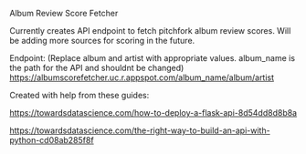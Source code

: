 Album Review Score Fetcher

Currently creates API endpoint to fetch pitchfork album review scores. Will be adding more sources for scoring in the future.

Endpoint: (Replace album and artist with appropriate values. album_name is the path for the API and shouldnt be changed)
https://albumscorefetcher.uc.r.appspot.com/album_name/album/artist
  
  
Created with help from these guides:


  https://towardsdatascience.com/how-to-deploy-a-flask-api-8d54dd8d8b8a
  
  https://towardsdatascience.com/the-right-way-to-build-an-api-with-python-cd08ab285f8f
  
